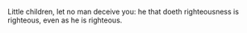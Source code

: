 Little children, let no man deceive you: he that doeth righteousness is righteous, even as he is righteous.
